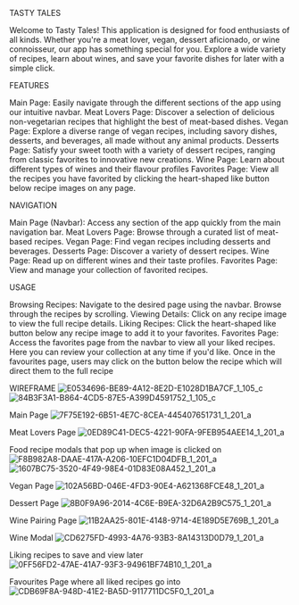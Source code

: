 TASTY TALES

Welcome to Tasty Tales! This application is designed for food enthusiasts of all kinds. Whether you're a meat lover, vegan, dessert aficionado, or wine connoisseur, our app has something special for you. Explore a wide variety of recipes, learn about wines, and save your favorite dishes for later with a simple click.

FEATURES

Main Page: Easily navigate through the different sections of the app using our intuitive navbar.
Meat Lovers Page: Discover a selection of delicious non-vegetarian recipes that highlight the best of meat-based dishes.
Vegan Page: Explore a diverse range of vegan recipes, including savory dishes, desserts, and beverages, all made without any animal products.
Desserts Page: Satisfy your sweet tooth with a variety of dessert recipes, ranging from classic favorites to innovative new creations.
Wine Page: Learn about different types of wines and their flavour profiles
Favorites Page: View all the recipes you have favorited by clicking the heart-shaped like button below recipe images on any page.


NAVIGATION

Main Page (Navbar): Access any section of the app quickly from the main navigation bar.
Meat Lovers Page: Browse through a curated list of meat-based recipes.
Vegan Page: Find vegan recipes including desserts and beverages.
Desserts Page: Discover a variety of dessert recipes.
Wine Page: Read up on different wines and their taste profiles.
Favorites Page: View and manage your collection of favorited recipes.

USAGE

Browsing Recipes: Navigate to the desired page using the navbar. Browse through the recipes by scrolling.
Viewing Details: Click on any recipe image to view the full recipe details.
Liking Recipes: Click the heart-shaped like button below any recipe image to add it to your favorites.
Favorites Page: Access the favorites page from the navbar to view all your liked recipes. Here you can review your collection at any time if you'd like. Once in the favourites page, users may click on the button below the recipe which will direct them to the full recipe

WIREFRAME
![E0534696-BE89-4A12-8E2D-E1028D1BA7CF_1_105_c](https://github.com/Vicknesh95/Tasty-Tales/assets/163378473/fc8cd9f8-e643-42b7-9f75-27684dda1f96)
![84B3F3A1-B864-4CD5-87E5-A399D4591752_1_105_c](https://github.com/Vicknesh95/Tasty-Tales/assets/163378473/012c416b-7011-4a5a-ba8e-9b5dfb36f96b)



Main Page
![7F75E192-6B51-4E7C-8CEA-445407651731_1_201_a](https://github.com/Vicknesh95/Tasty-Tales/assets/163378473/f4780bf2-4d03-406c-b04d-bf88709c3a41)

Meat Lovers Page
![0ED89C41-DEC5-4221-90FA-9FEB954AEE14_1_201_a](https://github.com/Vicknesh95/Tasty-Tales/assets/163378473/1d9c2ece-574a-48bc-9994-23cde14a96ff)

Food recipe modals that pop up when image is clicked on
![F8B982A8-DAAE-417A-A206-10EFC1D04DFB_1_201_a](https://github.com/Vicknesh95/Tasty-Tales/assets/163378473/67fb11cc-46d5-4cdc-b1f1-6d0a009aa095)
![1607BC75-3520-4F49-98E4-01D83E08A452_1_201_a](https://github.com/Vicknesh95/Tasty-Tales/assets/163378473/2ac39a96-edfd-492e-b962-d8fbf14a5b5b)

Vegan Page
![102A56BD-046E-4FD3-90E4-A621368FCE48_1_201_a](https://github.com/Vicknesh95/Tasty-Tales/assets/163378473/b28967a7-eaf5-4d46-86a6-21ab8c56bc3e)

Dessert Page
![8B0F9A96-2014-4C6E-B9EA-32D6A2B9C575_1_201_a](https://github.com/Vicknesh95/Tasty-Tales/assets/163378473/0bcfe383-5605-4bf2-be21-00f6b0589d6f)

Wine Pairing Page
![11B2AA25-801E-4148-9714-4E189D5E769B_1_201_a](https://github.com/Vicknesh95/Tasty-Tales/assets/163378473/cf381562-6e2e-48dd-b60e-c7ffb5e25a96)

Wine Modal
![CD6275FD-4993-4A76-93B3-8A14313D0D79_1_201_a](https://github.com/Vicknesh95/Tasty-Tales/assets/163378473/98c70ffc-caaf-400b-b00f-fb0ad3d136fa)

Liking recipes to save and view later
![0FF56FD2-47AE-41A7-93F3-94961BF74B10_1_201_a](https://github.com/Vicknesh95/Tasty-Tales/assets/163378473/cd236d49-0fff-4135-953e-9036d61c806f)

Favourites Page where all liked recipes go into
![CDB69F8A-948D-41E2-BA5D-9117711DC5F0_1_201_a](https://github.com/Vicknesh95/Tasty-Tales/assets/163378473/2d52a153-0f08-403b-97e6-bb2a98a77beb)
